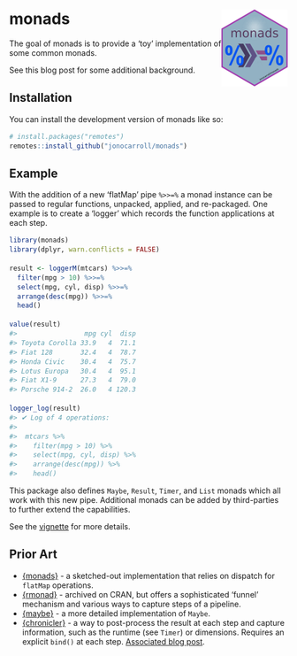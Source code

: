 
<!-- README.md is generated from README.Rmd. Please edit that file -->

# monads <img src="man/figures/logo.png" align="right" height="139" alt="" />

<!-- badges: start -->
<!-- badges: end -->

The goal of monads is to provide a ‘toy’ implementation of some common
monads.

See this blog post for some additional background.

## Installation

You can install the development version of monads like so:

``` r
# install.packages("remotes")
remotes::install_github("jonocarroll/monads")
```

## Example

With the addition of a new ‘flatMap’ pipe `%>>=%` a monad instance can
be passed to regular functions, unpacked, applied, and re-packaged. One
example is to create a ‘logger’ which records the function applications
at each step.

``` r
library(monads)
library(dplyr, warn.conflicts = FALSE)

result <- loggerM(mtcars) %>>=%
  filter(mpg > 10) %>>=%
  select(mpg, cyl, disp) %>>=%
  arrange(desc(mpg)) %>>=%
  head()

value(result)
#>                 mpg cyl  disp
#> Toyota Corolla 33.9   4  71.1
#> Fiat 128       32.4   4  78.7
#> Honda Civic    30.4   4  75.7
#> Lotus Europa   30.4   4  95.1
#> Fiat X1-9      27.3   4  79.0
#> Porsche 914-2  26.0   4 120.3

logger_log(result)
#> ✔ Log of 4 operations:
#> 
#>  mtcars %>%
#>    filter(mpg > 10) %>%
#>    select(mpg, cyl, disp) %>%
#>    arrange(desc(mpg)) %>%
#>    head()
```

This package also defines `Maybe`, `Result`, `Timer`, and `List` monads
which all work with this new pipe. Additional monads can be added by
third-parties to further extend the capabilities.

See the
[vignette](https://jonocarroll.github.io/monads/articles/monads.html)
for more details.

## Prior Art

- [{monads}](https://github.com/hadley/monads) - a sketched-out
  implementation that relies on dispatch for `flatMap` operations.
- [{rmonad}](https://github.com/arendsee/rmonad) - archived on CRAN, but
  offers a sophisticated ‘funnel’ mechanism and various ways to capture
  steps of a pipeline.
- [{maybe}](https://armcn.github.io/maybe/) - a more detailed
  implementation of `Maybe`.
- [{chronicler}](https://b-rodrigues.github.io/chronicler/) - a way to
  post-process the result at each step and capture information, such as
  the runtime (see `Timer`) or dimensions. Requires an explicit `bind()`
  at each step. [Associated blog
  post](https://www.brodrigues.co/blog/2022-04-11-monads/).
